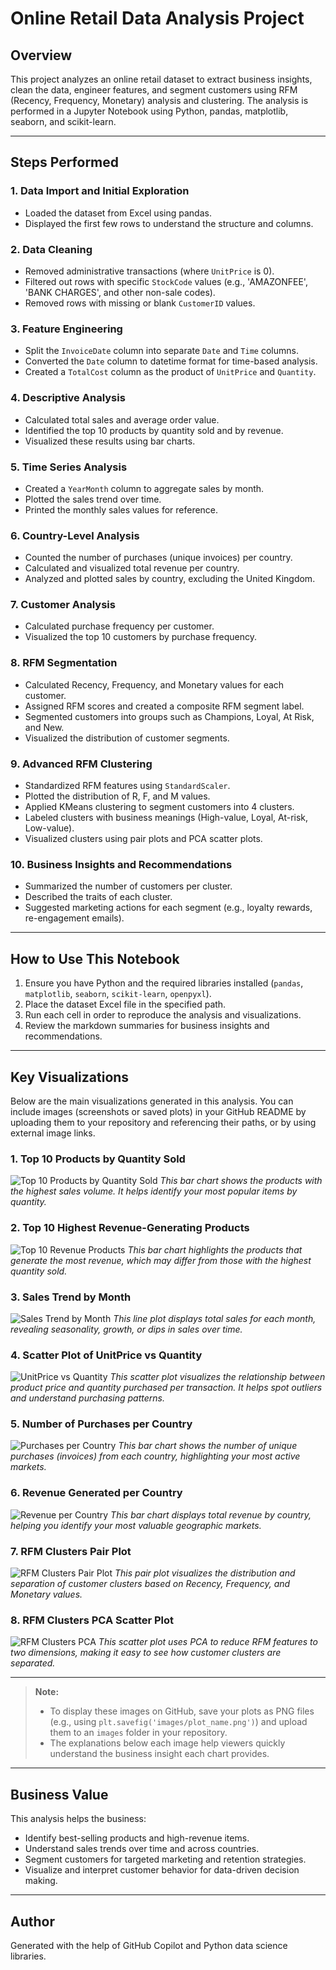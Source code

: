 # Online Retail Data Analysis Project

## Overview
This project analyzes an online retail dataset to extract business insights, clean the data, engineer features, and segment customers using RFM (Recency, Frequency, Monetary) analysis and clustering. The analysis is performed in a Jupyter Notebook using Python, pandas, matplotlib, seaborn, and scikit-learn.

---

## Steps Performed

### 1. Data Import and Initial Exploration
- Loaded the dataset from Excel using pandas.
- Displayed the first few rows to understand the structure and columns.

### 2. Data Cleaning
- Removed administrative transactions (where `UnitPrice` is 0).
- Filtered out rows with specific `StockCode` values (e.g., 'AMAZONFEE', 'BANK CHARGES', and other non-sale codes).
- Removed rows with missing or blank `CustomerID` values.

### 3. Feature Engineering
- Split the `InvoiceDate` column into separate `Date` and `Time` columns.
- Converted the `Date` column to datetime format for time-based analysis.
- Created a `TotalCost` column as the product of `UnitPrice` and `Quantity`.

### 4. Descriptive Analysis
- Calculated total sales and average order value.
- Identified the top 10 products by quantity sold and by revenue.
- Visualized these results using bar charts.

### 5. Time Series Analysis
- Created a `YearMonth` column to aggregate sales by month.
- Plotted the sales trend over time.
- Printed the monthly sales values for reference.

### 6. Country-Level Analysis
- Counted the number of purchases (unique invoices) per country.
- Calculated and visualized total revenue per country.
- Analyzed and plotted sales by country, excluding the United Kingdom.

### 7. Customer Analysis
- Calculated purchase frequency per customer.
- Visualized the top 10 customers by purchase frequency.

### 8. RFM Segmentation
- Calculated Recency, Frequency, and Monetary values for each customer.
- Assigned RFM scores and created a composite RFM segment label.
- Segmented customers into groups such as Champions, Loyal, At Risk, and New.
- Visualized the distribution of customer segments.

### 9. Advanced RFM Clustering
- Standardized RFM features using `StandardScaler`.
- Plotted the distribution of R, F, and M values.
- Applied KMeans clustering to segment customers into 4 clusters.
- Labeled clusters with business meanings (High-value, Loyal, At-risk, Low-value).
- Visualized clusters using pair plots and PCA scatter plots.

### 10. Business Insights and Recommendations
- Summarized the number of customers per cluster.
- Described the traits of each cluster.
- Suggested marketing actions for each segment (e.g., loyalty rewards, re-engagement emails).

---

## How to Use This Notebook
1. Ensure you have Python and the required libraries installed (`pandas`, `matplotlib`, `seaborn`, `scikit-learn`, `openpyxl`).
2. Place the dataset Excel file in the specified path.
3. Run each cell in order to reproduce the analysis and visualizations.
4. Review the markdown summaries for business insights and recommendations.

---

## Key Visualizations

Below are the main visualizations generated in this analysis. You can include images (screenshots or saved plots) in your GitHub README by uploading them to your repository and referencing their paths, or by using external image links.

### 1. Top 10 Products by Quantity Sold
![Top 10 Products by Quantity Sold]([Top_10_products_quantity.png](https://github.com/dambeebu/Customer-Segmentation-with-RFM-Analysis-for-Retail-Sales/blob/main/Top%2010%20products%20by%20quantity%20sold.png))
*This bar chart shows the products with the highest sales volume. It helps identify your most popular items by quantity.*

### 2. Top 10 Highest Revenue-Generating Products
![Top 10 Revenue Products](images/top_10_products_revenue.png)
*This bar chart highlights the products that generate the most revenue, which may differ from those with the highest quantity sold.*

### 3. Sales Trend by Month
![Sales Trend by Month](images/sales_trend_month.png)
*This line plot displays total sales for each month, revealing seasonality, growth, or dips in sales over time.*

### 4. Scatter Plot of UnitPrice vs Quantity
![UnitPrice vs Quantity](images/unitprice_vs_quantity.png)
*This scatter plot visualizes the relationship between product price and quantity purchased per transaction. It helps spot outliers and understand purchasing patterns.*

### 5. Number of Purchases per Country
![Purchases per Country](images/purchases_per_country.png)
*This bar chart shows the number of unique purchases (invoices) from each country, highlighting your most active markets.*

### 6. Revenue Generated per Country
![Revenue per Country](images/revenue_per_country.png)
*This bar chart displays total revenue by country, helping you identify your most valuable geographic markets.*

### 7. RFM Clusters Pair Plot
![RFM Clusters Pair Plot](images/rfm_pairplot.png)
*This pair plot visualizes the distribution and separation of customer clusters based on Recency, Frequency, and Monetary values.*

### 8. RFM Clusters PCA Scatter Plot
![RFM Clusters PCA](images/rfm_pca.png)
*This scatter plot uses PCA to reduce RFM features to two dimensions, making it easy to see how customer clusters are separated.*

---

> **Note:**
> - To display these images on GitHub, save your plots as PNG files (e.g., using `plt.savefig('images/plot_name.png')`) and upload them to an `images` folder in your repository.
> - The explanations below each image help viewers quickly understand the business insight each chart provides.

---

## Business Value
This analysis helps the business:
- Identify best-selling products and high-revenue items.
- Understand sales trends over time and across countries.
- Segment customers for targeted marketing and retention strategies.
- Visualize and interpret customer behavior for data-driven decision making.

---

## Author
Generated with the help of GitHub Copilot and Python data science libraries.
